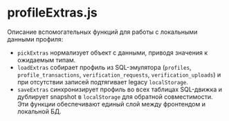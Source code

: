 # profileExtras.js

Описание вспомогательных функций для работы с локальными данными профиля:
- `pickExtras` нормализует объект с данными, приводя значения к ожидаемым типам.
- `loadExtras` собирает профиль из SQL-эмулятора (`profiles`, `profile_transactions`, `verification_requests`, `verification_uploads`) и при отсутствии записей подтягивает legacy `localStorage`.
- `saveExtras` синхронизирует профиль во всех таблицах SQL-движка и дублирует snapshot в `localStorage` для обратной совместимости.
Эти функции обеспечивают единый слой между фронтендом и локальной БД.
